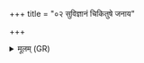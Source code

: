 +++
title = "०२ सुविज्ञानं चिकितुषे जनाय"

+++
<details><summary>मूलम् (GR)</summary>

सुविज्ञानं चिकितुषे जनाय  
सच् चासच् च वचसी पस्पृशाते ।  
तयोर् यत् सत्यं यतरद् ऋजीयस्  
तद् इत् सोमो ऽवति हन्त्य् आसत् ॥
</details>
